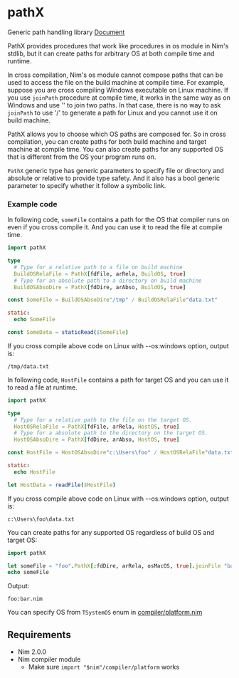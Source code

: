 # pathX
Generic path handling library
[Document](https://demotomohiro.github.io/pathX/pathX.html)

PathX provides procedures that work like procedures in os module in Nim's stdlib,
but it can create paths for arbitrary OS at both compile time and runtime.

In cross compilation, Nim's os module cannot compose paths that can be used to access the file on the build machine at compile time.
For example, suppose you are cross compiling Windows executable on Linux machine.
If you use `joinPath` procedure at compile time, it works in the same way as on Windows and use '\' to join two paths.
In that case, there is no way to ask `joinPath` to use '/' to generate a path for Linux and you cannot use it on build machine.

PathX allows you to choose which OS paths are composed for.
So in cross compilation, you can create paths for both build machine and target machine at compile time.
You can also create paths for any supported OS that is different from the OS your program runs on.

`PathX` generic type has generic parameters to specify file or directory and absolute or relative to provide type safety.
And it also has a bool generic parameter to specify whether it follow a symbolic link.

### Example code

In following code, `someFile` contains a path for the OS that compiler runs on
even if you cross compile it.
And you can use it to read the file at compile time.
```nim
import pathX

type
  # Type for a relative path to a file on build machine
  BuildOSRelaFile = PathX[fdFile, arRela, BuildOS, true]
  # Type for an absolute path to a directory on build machine
  BuildOSAbsoDire = PathX[fdDire, arAbso, BuildOS, true]

const SomeFile = BuildOSAbsoDire"/tmp" / BuildOSRelaFile"data.txt"

static:
  echo SomeFile

const SomeData = staticRead($SomeFile)
```

If you cross compile above code on Linux with --os:windows option, output is:
```
/tmp/data.txt
```

In following code, `HostFile` contains a path for target OS
and you can use it to read a file at runtime.
```nim
import pathX

type
  # Type for a relative path to the file on the target OS.
  HostOSRelaFile = PathX[fdFile, arRela, HostOS, true]
  # Type for a absolute path to the directory on the target OS.
  HostOSAbsoDire = PathX[fdDire, arAbso, HostOS, true]

const HostFile = HostOSAbsoDire"c:\Users\foo" / HostOSRelaFile"data.txt"

static:
  echo HostFile

let HostData = readFile($HostFile)
```

If you cross compile above code on Linux with --os:windows option, output is:
```
c:\Users\foo\data.txt
```

You can create paths for any supported OS regardless of build OS and target OS:
```nim
import pathX

let someFile = "foo".PathX[:fdDire, arRela, osMacOS, true].joinFile "bar.nim"
echo someFile
```

Output:
```
foo:bar.nim
```

You can specify OS from `TSystemOS` enum in [compiler/platform.nim](https://github.com/nim-lang/Nim/blob/devel/compiler/platform.nim)

## Requirements

- Nim 2.0.0
- Nim compiler module
  - Make sure `import "$nim"/compiler/platform` works

